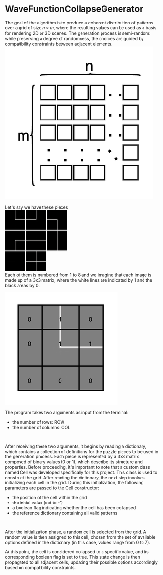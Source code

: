 # WaveFunctionCollapseGenerator
The goal of the algorithm is to produce a coherent distribution of patterns over a grid of size
𝑛 × 𝑚, where the resulting values can be used as a basis for rendering 2D or 3D scenes. The generation process is semi-random: while preserving a degree of randomness, the choices are guided by compatibility constraints between adjacent elements.
<br>
![img.png](image/img.png)
<br>

Let's say we have these pieces<br>
![immagine0.jpg](image/immagine0.jpg)
![immagine1.jpg](image/immagine1.jpg)
![immagine2.jpg](image/immagine2.jpg)
<br>
![immagine3.jpg](image/immagine3.jpg)
![immagine4.jpg](image/immagine4.jpg)
![immagine5.jpg](image/immagine5.jpg)
<br>
![immagine6.jpg](image/immagine6.jpg)
![immagine7.jpg](image/immagine7.jpg)
<br>
Each of them is numbered from 1 to 8 and we imagine that each image is made up of a 3x3 matrix, where the white lines are indicated by 1 and the black areas by 0.

![img.png](img.png)

The program takes two arguments as input from the terminal:
- the number of rows: ROW
- the number of columns: COL
<br>

After receiving these two arguments, it begins by reading a dictionary, which contains a collection of definitions for the puzzle pieces to be used in the generation process. Each piece is represented by a 3x3 matrix composed of binary values (0 or 1), which describe its structure and properties.
Before proceeding, it's important to note that a custom class named Cell was developed specifically for this project.
This class is used to construct the grid.
After reading the dictionary, the next step involves initializing each cell in the grid. During this initialization, the following parameters are passed to the Cell constructor:
- the position of the cell within the grid
- the initial value (set to -1)
- a boolean flag indicating whether the cell has been collapsed
- the reference dictionary containing all valid patterns
<br>

After the initialization phase, a random cell is selected from the grid.
A random value is then assigned to this cell, chosen from the set of available options defined in the dictionary (in this case, values range from 0 to 7).

At this point, the cell is considered collapsed to a specific value, and its corresponding boolean flag is set to true.
This state change is then propagated to all adjacent cells, updating their possible options accordingly based on compatibility constraints.



